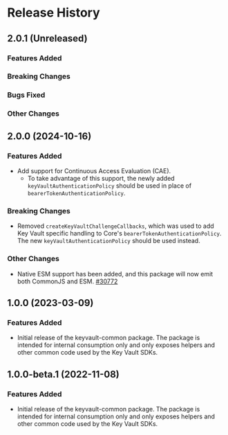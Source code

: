 # Release History

## 2.0.1 (Unreleased)

### Features Added

### Breaking Changes

### Bugs Fixed

### Other Changes

## 2.0.0 (2024-10-16)

### Features Added

- Add support for Continuous Access Evaluation (CAE).
  - To take advantage of this support, the newly added `keyVaultAuthenticationPolicy` should be used in place of `bearerTokenAuthenticationPolicy`.

### Breaking Changes

- Removed `createKeyVaultChallengeCallbacks`, which was used to add Key Vault specific handling to Core's `bearerTokenAuthenticationPolicy`. The new `keyVaultAuthenticationPolicy` should be used instead.

### Other Changes

- Native ESM support has been added, and this package will now emit both CommonJS and ESM. [#30772](https://github.com/Azure/azure-sdk-for-js/pull/30772)

## 1.0.0 (2023-03-09)

### Features Added

- Initial release of the keyvault-common package. The package is intended for internal consumption only and only exposes
  helpers and other common code used by the Key Vault SDKs.

## 1.0.0-beta.1 (2022-11-08)

### Features Added

- Initial release of the keyvault-common package. The package is intended for internal consumption only and only exposes
  helpers and other common code used by the Key Vault SDKs.
